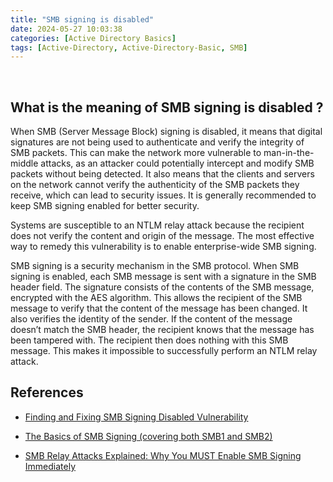 ```yaml
---
title: "SMB signing is disabled"
date: 2024-05-27 10:03:38
categories: [Active Directory Basics]
tags: [Active-Directory, Active-Directory-Basic, SMB]
---
```

&nbsp;

## What is the meaning of SMB signing is disabled ?

When SMB (Server Message Block) signing is disabled, it means that digital signatures are not being used to authenticate and verify the integrity of SMB packets. This can make the network more vulnerable to man-in-the-middle attacks, as an attacker could potentially intercept and modify SMB packets without being detected. It also means that the clients and servers on the network cannot verify the authenticity of the SMB packets they receive, which can lead to security issues. It is generally recommended to keep SMB signing enabled for better security.

Systems are susceptible to an NTLM relay attack because the recipient does not verify the content and origin of the message. The most effective way to remedy this vulnerability is to enable enterprise-wide SMB signing.

SMB signing is a security mechanism in the SMB protocol. When SMB signing is enabled, each SMB message is sent with a signature in the SMB header field. The signature consists of the contents of the SMB message, encrypted with the AES algorithm. This allows the recipient of the SMB message to verify that the content of the message has been changed. It also verifies the identity of the sender. If the content of the message doesn’t match the SMB header, the recipient knows that the message has been tampered with. The recipient then does nothing with this SMB message. This makes it impossible to successfully perform an NTLM relay attack.

## References

- [Finding and Fixing SMB Signing Disabled Vulnerability](https://www.beyondsecurity.com/resources/vulnerabilities/smb-signing-disabled#:~:text=SMB%20Signing%20Disabled%20is%20a,prone%20to%20being%20overlooked%20entirely.)

- [The Basics of SMB Signing (covering both SMB1 and SMB2)](https://itworldjd.wordpress.com/2017/01/04/the-basics-of-smb-signing/)

- [SMB Relay Attacks Explained: Why You MUST Enable SMB Signing Immediately](https://www.youtube.com/watch?v=XtyDwOs2tKA)